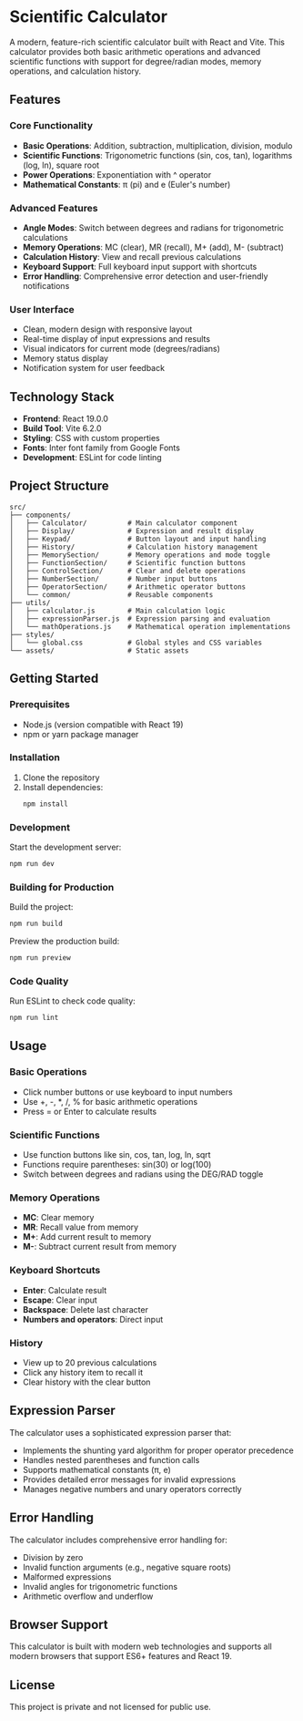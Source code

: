 # Scientific Calculator

A modern, feature-rich scientific calculator built with React and Vite. This calculator provides both basic arithmetic operations and advanced scientific functions with support for degree/radian modes, memory operations, and calculation history.

## Features

### Core Functionality
- **Basic Operations**: Addition, subtraction, multiplication, division, modulo
- **Scientific Functions**: Trigonometric functions (sin, cos, tan), logarithms (log, ln), square root
- **Power Operations**: Exponentiation with ^ operator
- **Mathematical Constants**: π (pi) and e (Euler's number)

### Advanced Features
- **Angle Modes**: Switch between degrees and radians for trigonometric calculations
- **Memory Operations**: MC (clear), MR (recall), M+ (add), M- (subtract)
- **Calculation History**: View and recall previous calculations
- **Keyboard Support**: Full keyboard input support with shortcuts
- **Error Handling**: Comprehensive error detection and user-friendly notifications

### User Interface
- Clean, modern design with responsive layout
- Real-time display of input expressions and results
- Visual indicators for current mode (degrees/radians)
- Memory status display
- Notification system for user feedback

## Technology Stack

- **Frontend**: React 19.0.0
- **Build Tool**: Vite 6.2.0
- **Styling**: CSS with custom properties
- **Fonts**: Inter font family from Google Fonts
- **Development**: ESLint for code linting

## Project Structure

```
src/
├── components/
│   ├── Calculator/          # Main calculator component
│   ├── Display/             # Expression and result display
│   ├── Keypad/              # Button layout and input handling
│   ├── History/             # Calculation history management
│   ├── MemorySection/       # Memory operations and mode toggle
│   ├── FunctionSection/     # Scientific function buttons
│   ├── ControlSection/      # Clear and delete operations
│   ├── NumberSection/       # Number input buttons
│   ├── OperatorSection/     # Arithmetic operator buttons
│   └── common/              # Reusable components
├── utils/
│   ├── calculator.js        # Main calculation logic
│   ├── expressionParser.js  # Expression parsing and evaluation
│   └── mathOperations.js    # Mathematical operation implementations
├── styles/
│   └── global.css           # Global styles and CSS variables
└── assets/                  # Static assets
```

## Getting Started

### Prerequisites
- Node.js (version compatible with React 19)
- npm or yarn package manager

### Installation

1. Clone the repository
2. Install dependencies:
   ```bash
   npm install
   ```

### Development

Start the development server:
```bash
npm run dev
```

### Building for Production

Build the project:
```bash
npm run build
```

Preview the production build:
```bash
npm run preview
```

### Code Quality

Run ESLint to check code quality:
```bash
npm run lint
```

## Usage

### Basic Operations
- Click number buttons or use keyboard to input numbers
- Use +, -, *, /, % for basic arithmetic operations
- Press = or Enter to calculate results

### Scientific Functions
- Use function buttons like sin, cos, tan, log, ln, sqrt
- Functions require parentheses: sin(30) or log(100)
- Switch between degrees and radians using the DEG/RAD toggle

### Memory Operations
- **MC**: Clear memory
- **MR**: Recall value from memory
- **M+**: Add current result to memory
- **M-**: Subtract current result from memory

### Keyboard Shortcuts
- **Enter**: Calculate result
- **Escape**: Clear input
- **Backspace**: Delete last character
- **Numbers and operators**: Direct input

### History
- View up to 20 previous calculations
- Click any history item to recall it
- Clear history with the clear button

## Expression Parser

The calculator uses a sophisticated expression parser that:
- Implements the shunting yard algorithm for proper operator precedence
- Handles nested parentheses and function calls
- Supports mathematical constants (π, e)
- Provides detailed error messages for invalid expressions
- Manages negative numbers and unary operators correctly

## Error Handling

The calculator includes comprehensive error handling for:
- Division by zero
- Invalid function arguments (e.g., negative square roots)
- Malformed expressions
- Invalid angles for trigonometric functions
- Arithmetic overflow and underflow

## Browser Support

This calculator is built with modern web technologies and supports all modern browsers that support ES6+ features and React 19.

## License

This project is private and not licensed for public use.
